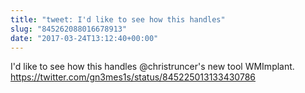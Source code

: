 ```yaml
---
title: "tweet: I'd like to see how this handles"
slug: "845262088016678913"
date: "2017-03-24T13:12:40+00:00"
---
```

I'd like to see how this handles @christruncer's new tool WMImplant. https://twitter.com/gn3mes1s/status/845225013133430786